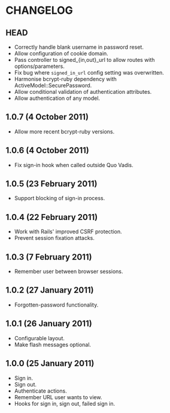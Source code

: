 # CHANGELOG

## HEAD

* Correctly handle blank username in password reset.
* Allow configuration of cookie domain.
* Pass controller to signed_{in,out}_url to allow routes with options/parameters.
* Fix bug where `signed_in_url` config setting was overwritten.
* Harmonise bcrypt-ruby dependency with ActiveModel::SecurePassword.
* Allow conditional validation of authentication attributes.
* Allow authentication of any model.


## 1.0.7 (4 October 2011)

* Allow more recent bcrypt-ruby versions.


## 1.0.6 (4 October 2011)

* Fix sign-in hook when called outside Quo Vadis.


## 1.0.5 (23 February 2011)

* Support blocking of sign-in process.


## 1.0.4 (22 February 2011)

* Work with Rails' improved CSRF protection.
* Prevent session fixation attacks.


## 1.0.3 (7 February 2011)

* Remember user between browser sessions.


## 1.0.2 (27 January 2011)

* Forgotten-password functionality.


## 1.0.1 (26 January 2011)

* Configurable layout.
* Make flash messages optional.


## 1.0.0 (25 January 2011)

* Sign in.
* Sign out.
* Authenticate actions.
* Remember URL user wants to view.
* Hooks for sign in, sign out, failed sign in.
